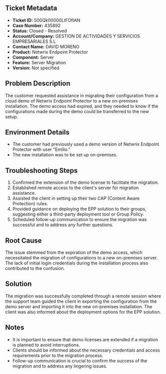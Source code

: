 ## Ticket Metadata
- **Ticket ID:** 500Qk00000LtFDfIAN
- **Case Number:** 435892
- **Status:** Closed - Resolved
- **Account/Company:** GESTION DE ACTIVIDADES Y SERVICIOS EMPRESARIALES S.L
- **Contact Name:** DAVID MORENO
- **Product:** Netwrix Endpoint Protector
- **Component:** Server
- **Feature:** Server Migration
- **Version:** Not specified

## Problem Description
The customer requested assistance in migrating their configuration from a cloud demo of Netwrix Endpoint Protector to a new on-premises installation. The demo access had expired, and they needed to know if the configurations made during the demo could be transferred to the new setup.

## Environment Details
- The customer had previously used a demo version of Netwrix Endpoint Protector with user "Emilio."
- The new installation was to be set up on-premises.

## Troubleshooting Steps
1. Confirmed the extension of the demo license to facilitate the migration.
2. Established remote access to the client's server for migration assistance.
3. Assisted the client in setting up their two CAP (Content Aware Protection) rules.
4. Provided guidance on deploying the EPP solution to their groups, suggesting either a third-party deployment tool or Group Policy.
5. Scheduled follow-up communication to ensure the migration was successful and to address any further questions.

## Root Cause
The issue stemmed from the expiration of the demo access, which necessitated the migration of configurations to a new on-premises server. The lack of initial login credentials during the installation process also contributed to the confusion.

## Solution
The migration was successfully completed through a remote session where the support team guided the client in exporting the configuration from the demo server and importing it into the new on-premises installation. The client was also informed about the deployment options for the EPP solution.

## Notes
- It is important to ensure that demo licenses are extended if a migration is planned to avoid interruptions.
- Clients should be informed about the necessary credentials and access requirements prior to the migration process.
- Follow-up communication is crucial to confirm the success of the migration and to address any lingering issues.